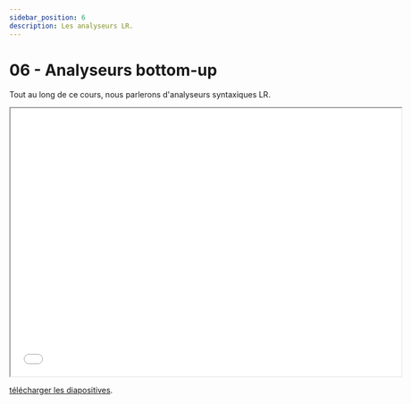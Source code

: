 ```yaml
---
sidebar_position: 6
description: Les analyseurs LR.
---
```


# 06 - Analyseurs bottom-up

Tout au long de ce cours, nous parlerons d'analyseurs syntaxiques LR.

<iframe src="/cours/alf_6.pdf" loading="lazy" width="700" height="480">
    Impossible d'afficher le fichier pdf
</iframe>

<a href="/cours/alf_6.pdf">télécharger les diapositives</a>.
